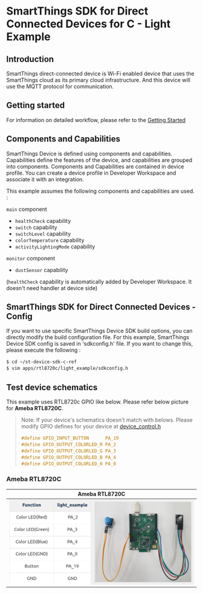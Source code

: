 # SmartThings SDK for Direct Connected Devices for C - Light Example

## Introduction

SmartThings direct-connected device is Wi-Fi enabled device that uses the SmartThings cloud as its primary cloud infrastructure. And this device will use the MQTT protocol for communication.

## Getting started

For information on detailed workflow, please refer to the [Getting Started](../../../doc/getting_started.md)

## Components and Capabilities

SmartThings Device is defined using components and capabilities. Capabilities define the features of the device, and capabilities are grouped into components.
Components and Capabilities are contained in device profile. You can create a device profile in Developer Workspace and associate it with an integration.

This example assumes the following components and capabilities are used. :  

`main` component
- `healthCheck` capability
- `switch` capability
- `switchLevel` capability
- `colorTemperature` capability
- `activityLightingMode` capability

`monitor` component
- `dustSensor` capability

(`healthCheck` capability is automatically added by Developer Workspace. It doesn't need handler at device side)

## SmartThings SDK for Direct Connected Devices - Config
If you want to use specific SmartThings Device SDK build options, you can directly modify the build configuration file. For this example, SmartThings Device SDK config is saved in 'sdkconfig.h' file. If you want to change this, please execute the following :
```sh
$ cd ~/st-device-sdk-c-ref
$ vim apps/rtl8720c/light_example/sdkconfig.h
```

## Test device schematics
This example uses RTL8720c GPIO like below.
Please refer below picture for __Ameba RTL8720C__.
> Note: If your device's schematics doesn't match with belows.
> Please modify GPIO defines for your device at [device_control.h](main/device_control.h)
> ```c
> #define GPIO_INPUT_BUTTON      PA_19
> #define GPIO_OUTPUT_COLORLED_R PA_2
> #define GPIO_OUTPUT_COLORLED_G PA_3
> #define GPIO_OUTPUT_COLORLED_B PA_4
> #define GPIO_OUTPUT_COLORLED_0 PA_0
> ```

### Ameba RTL8720C
| Ameba RTL8720C                                                      |
|---------------------------------------------------------------------|
|![Ameba RTL8720C](../../../doc/res/Light_Example_AMEBA_RTL8720C.png) |


